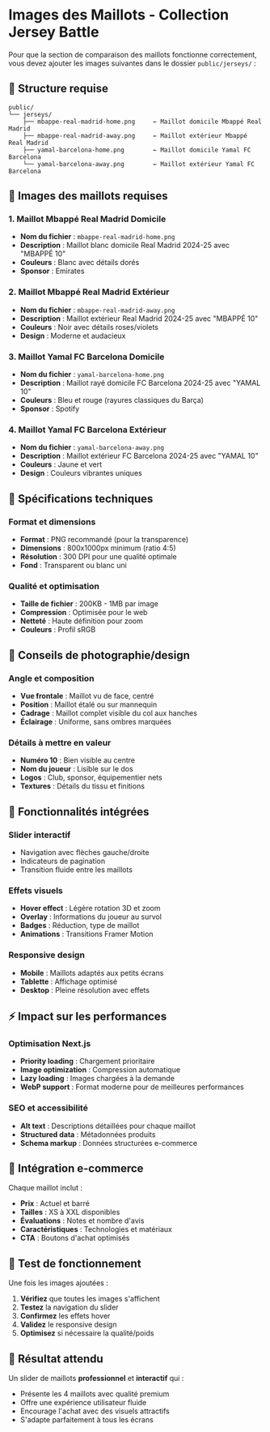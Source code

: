 # Images des Maillots - Collection Jersey Battle

Pour que la section de comparaison des maillots fonctionne correctement, vous devez ajouter les images suivantes dans le dossier `public/jerseys/` :

## 📁 **Structure requise**

```
public/
└── jerseys/
    ├── mbappe-real-madrid-home.png     ← Maillot domicile Mbappé Real Madrid
    ├── mbappe-real-madrid-away.png     ← Maillot extérieur Mbappé Real Madrid  
    ├── yamal-barcelona-home.png        ← Maillot domicile Yamal FC Barcelona
    └── yamal-barcelona-away.png        ← Maillot extérieur Yamal FC Barcelona
```

## 🎽 **Images des maillots requises**

### 1. Maillot Mbappé Real Madrid Domicile
- **Nom du fichier** : `mbappe-real-madrid-home.png`
- **Description** : Maillot blanc domicile Real Madrid 2024-25 avec "MBAPPÉ 10"
- **Couleurs** : Blanc avec détails dorés
- **Sponsor** : Emirates

### 2. Maillot Mbappé Real Madrid Extérieur  
- **Nom du fichier** : `mbappe-real-madrid-away.png`
- **Description** : Maillot extérieur Real Madrid 2024-25 avec "MBAPPÉ 10"
- **Couleurs** : Noir avec détails roses/violets
- **Design** : Moderne et audacieux

### 3. Maillot Yamal FC Barcelona Domicile
- **Nom du fichier** : `yamal-barcelona-home.png`
- **Description** : Maillot rayé domicile FC Barcelona 2024-25 avec "YAMAL 10"
- **Couleurs** : Bleu et rouge (rayures classiques du Barça)
- **Sponsor** : Spotify

### 4. Maillot Yamal FC Barcelona Extérieur
- **Nom du fichier** : `yamal-barcelona-away.png`
- **Description** : Maillot extérieur FC Barcelona 2024-25 avec "YAMAL 10"
- **Couleurs** : Jaune et vert
- **Design** : Couleurs vibrantes uniques

## 📏 **Spécifications techniques**

### Format et dimensions
- **Format** : PNG recommandé (pour la transparence)
- **Dimensions** : 800x1000px minimum (ratio 4:5)
- **Résolution** : 300 DPI pour une qualité optimale
- **Fond** : Transparent ou blanc uni

### Qualité et optimisation
- **Taille de fichier** : 200KB - 1MB par image
- **Compression** : Optimisée pour le web
- **Netteté** : Haute définition pour zoom
- **Couleurs** : Profil sRGB

## 🎨 **Conseils de photographie/design**

### Angle et composition
- **Vue frontale** : Maillot vu de face, centré
- **Position** : Maillot étalé ou sur mannequin
- **Cadrage** : Maillot complet visible du col aux hanches
- **Éclairage** : Uniforme, sans ombres marquées

### Détails à mettre en valeur
- **Numéro 10** : Bien visible au centre
- **Nom du joueur** : Lisible sur le dos
- **Logos** : Club, sponsor, équipementier nets
- **Textures** : Détails du tissu et finitions

## 🔄 **Fonctionnalités intégrées**

### Slider interactif
- Navigation avec flèches gauche/droite
- Indicateurs de pagination
- Transition fluide entre les maillots

### Effets visuels
- **Hover effect** : Légère rotation 3D et zoom
- **Overlay** : Informations du joueur au survol
- **Badges** : Réduction, type de maillot
- **Animations** : Transitions Framer Motion

### Responsive design
- **Mobile** : Maillots adaptés aux petits écrans
- **Tablette** : Affichage optimisé
- **Desktop** : Pleine résolution avec effets

## ⚡ **Impact sur les performances**

### Optimisation Next.js
- **Priority loading** : Chargement prioritaire
- **Image optimization** : Compression automatique
- **Lazy loading** : Images chargées à la demande
- **WebP support** : Format moderne pour de meilleures performances

### SEO et accessibilité
- **Alt text** : Descriptions détaillées pour chaque maillot
- **Structured data** : Métadonnées produits
- **Schema markup** : Données structurées e-commerce

## 🛒 **Intégration e-commerce**

Chaque maillot inclut :
- **Prix** : Actuel et barré
- **Tailles** : XS à XXL disponibles  
- **Évaluations** : Notes et nombre d'avis
- **Caractéristiques** : Technologies et matériaux
- **CTA** : Boutons d'achat optimisés

## 📱 **Test de fonctionnement**

Une fois les images ajoutées :
1. **Vérifiez** que toutes les images s'affichent
2. **Testez** la navigation du slider
3. **Confirmez** les effets hover
4. **Validez** le responsive design
5. **Optimisez** si nécessaire la qualité/poids

## 🎯 **Résultat attendu**

Un slider de maillots **professionnel** et **interactif** qui :
- Présente les 4 maillots avec qualité premium
- Offre une expérience utilisateur fluide
- Encourage l'achat avec des visuels attractifs
- S'adapte parfaitement à tous les écrans
